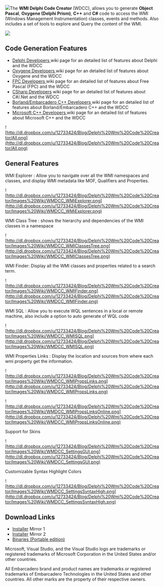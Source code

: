 ![](https://dl.dropboxusercontent.com/u/12733424/github/wmi-delphi-code-creator/logo.png)The <strong>WMI Delphi Code Creator </strong> (WDCC), allows you to generate <strong>Object Pascal</strong>,  <strong>Oxygene (Delphi Prism)</strong>, <strong>C++</strong> and <strong>C#</strong> code to access the WMI (Windows Management Instrumentation) classes, events and methods. Also includes a set of tools to explore and Query the content of the WMI.

[![](https://dl.dropboxusercontent.com/u/12733424/Images/followrruz.png)](https://twitter.com/RRUZ)

## Code Generation Features ##
<ul>
 <li><a href='http://code.google.com/p/wmi-delphi-code-creator/wiki/DelphiDevelopers'>Delphi Developers </a> wiki page for an detailed list of features about Delphi and the WDCC</li>
 <li><a href='http://code.google.com/p/wmi-delphi-code-creator/wiki/OxygenDevelopers'>Oxygene  Developers </a> wiki page for an detailed list of features about Oxygene and the WDCC</li>
 <li><a href='http://code.google.com/p/wmi-delphi-code-creator/wiki/FPCDevelopers'>FPC Developers </a>wiki page for an detailed list of features about Free Pascal (FPC) and the WDCC</li>
 <li><a href='http://code.google.com/p/wmi-delphi-code-creator/wiki/CSharpDevelopers'>CSharp Developers</a>  wiki page for an detailed list of features about C#/.Net and the WDCC</li>
 <li><a href='http://code.google.com/p/wmi-delphi-code-creator/wiki/BorlandCPPDevelopers'>Borland/Embarcadero C++ Developers </a> wiki page for an detailed list of features about Borland/Embarcadero C++ and the WDCC</li>
 <li><a href='http://code.google.com/p/wmi-delphi-code-creator/wiki/MSCPPDevelopers'>Microsoft C++ Developers </a>wiki page for an detailed list of features about Microsoft C++ and the WDCC</li>
</ul>

![http://dl.dropbox.com/u/12733424/Blog/Delphi%20Wmi%20Code%20Creator/All.png](http://dl.dropbox.com/u/12733424/Blog/Delphi%20Wmi%20Code%20Creator/All.png)


## General Features ##

WMI Explorer : Allow you to navigate over all the WMI namespaces and classes, and display WMI metadata like MOF, Qualifiers and Properties.

![http://dl.dropbox.com/u/12733424/Blog/Delphi%20Wmi%20Code%20Creator/Images%20Wiki/WMDCC_WMiExplorer.png](http://dl.dropbox.com/u/12733424/Blog/Delphi%20Wmi%20Code%20Creator/Images%20Wiki/WMDCC_WMiExplorer.png)

WMI Class Tree : shows the hierarchy and dependencies of the WMI classes in a namespace

![http://dl.dropbox.com/u/12733424/Blog/Delphi%20Wmi%20Code%20Creator/Images%20Wiki/WMDCC_WMIClassesTree.png](http://dl.dropbox.com/u/12733424/Blog/Delphi%20Wmi%20Code%20Creator/Images%20Wiki/WMDCC_WMIClassesTree.png)

WMI Finder: Display all the WMI classes and properties related to a search term.

![http://dl.dropbox.com/u/12733424/Blog/Delphi%20Wmi%20Code%20Creator/Images%20Wiki/WMDCC_WMIFinder.png](http://dl.dropbox.com/u/12733424/Blog/Delphi%20Wmi%20Code%20Creator/Images%20Wiki/WMDCC_WMIFinder.png)

WMI SQL : Allow you to execute WQL sentences in a local or remote machine, also include a option to auto generate of WQL code

![http://dl.dropbox.com/u/12733424/Blog/Delphi%20Wmi%20Code%20Creator/Images%20Wiki/WMDCC_WMISQL.png](http://dl.dropbox.com/u/12733424/Blog/Delphi%20Wmi%20Code%20Creator/Images%20Wiki/WMDCC_WMISQL.png)

WMI Properties Links : Display the location and sources from where each wmi property get the information.

![http://dl.dropbox.com/u/12733424/Blog/Delphi%20Wmi%20Code%20Creator/Images%20Wiki/WMDCC_WMIPropsLinks.png](http://dl.dropbox.com/u/12733424/Blog/Delphi%20Wmi%20Code%20Creator/Images%20Wiki/WMDCC_WMIPropsLinks.png)

![http://dl.dropbox.com/u/12733424/Blog/Delphi%20Wmi%20Code%20Creator/Images%20Wiki/WMDCC_WMIPropsLinksOnline.png](http://dl.dropbox.com/u/12733424/Blog/Delphi%20Wmi%20Code%20Creator/Images%20Wiki/WMDCC_WMIPropsLinksOnline.png)

Support for Skins

![http://dl.dropbox.com/u/12733424/Blog/Delphi%20Wmi%20Code%20Creator/Images%20Wiki/WMDCC_SettingsGUI.png](http://dl.dropbox.com/u/12733424/Blog/Delphi%20Wmi%20Code%20Creator/Images%20Wiki/WMDCC_SettingsGUI.png)

Customizable Syntax Highlight Colors

![http://dl.dropbox.com/u/12733424/Blog/Delphi%20Wmi%20Code%20Creator/Images%20Wiki/WMDCC_SettingsSyntaxHigh.png](http://dl.dropbox.com/u/12733424/Blog/Delphi%20Wmi%20Code%20Creator/Images%20Wiki/WMDCC_SettingsSyntaxHigh.png)



## Download Links ##
<ul>
 <li><a href='http://goo.gl/t20CHt'>Installer</a> Mirror 1</li>
 <li><a href='https://docs.google.com/uc?export=download&id=0B7KzPH8HQCZNbWIwbWZPZDFYa0k'>Installer</a> Mirror 2</li>
 <li><a href='http://goo.gl/800XwT'>Binaries (Portable edition)</a></li>
</ul>


Microsoft, Visual Studio, and the Visual Studio logo are trademarks or registered trademarks of Microsoft Corporation in the United States and/or other countries.

All Embarcadero brand and product names are trademarks or registered trademarks of Embarcadero Technologies in the United States and other countries. All other marks are the property of their respective owners.

